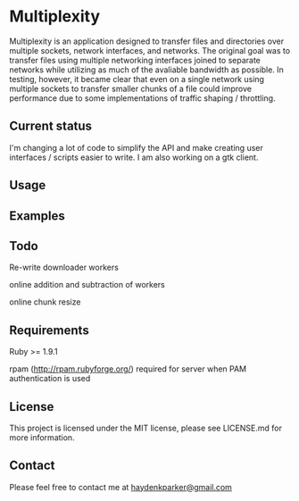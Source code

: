 Multiplexity
===========================

Multiplexity is an application designed to transfer files and directories over multiple sockets, network interfaces, and networks.  The original goal was to transfer files using multiple networking interfaces joined to separate networks while utilizing as much of the avaliable bandwidth as possible.  In testing, however, it became clear that even on a single network using multiple sockets to transfer smaller chunks of a file could improve performance due to some implementations of traffic shaping / throttling.


Current status
--------------

I'm changing a lot of code to simplify the API and make creating user interfaces / scripts easier to write.  I am also working on a gtk client.

Usage
-----



Examples
--------

Todo
----

Re-write downloader workers

online addition and subtraction of workers

online chunk resize


Requirements
------------

Ruby >= 1.9.1

rpam (http://rpam.rubyforge.org/) required for server when PAM authentication is used


License
-------

This project is licensed under the MIT license, please see LICENSE.md for more information.

Contact
-------

Please feel free to contact me at haydenkparker@gmail.com
